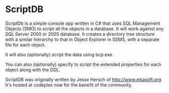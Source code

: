 ScriptDB
========

ScriptDb is a simple console app written in C# that uses SQL Management Objects (SMO) to script all the objects in a database. It will work against any SQL Server 2000 or 2005 database. It creates a directory tree structure with a similar hierarchy to that in Object Explorer in SSMS, with a separate file for each object. 

It will also (optionally) script the data using bcp.exe.

You can also (optionally) specify to script the extended properties for each object along with the DDL.

ScriptDB was originally written by Jesse Hersch of http://www.elsasoft.org. It's hosted at codeplex now for the benefit of the community.
